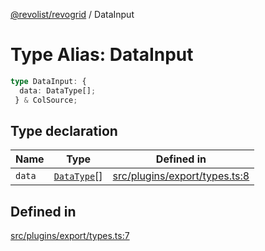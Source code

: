 [@revolist/revogrid](README.md) / DataInput

# Type Alias: DataInput

```ts
type DataInput: {
  data: DataType[];
 } & ColSource;
```

## Type declaration

| Name | Type | Defined in |
| ------ | ------ | ------ |
| `data` | [`DataType`](TypeAlias.DataType.md)[] | [src/plugins/export/types.ts:8](https://github.com/revolist/revogrid/blob/04dd894203fb683ca28026a56e8b7c79feca958d/src/plugins/export/types.ts#L8) |

## Defined in

[src/plugins/export/types.ts:7](https://github.com/revolist/revogrid/blob/04dd894203fb683ca28026a56e8b7c79feca958d/src/plugins/export/types.ts#L7)
